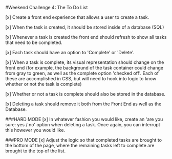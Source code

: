 #Weekend Challenge 4: The To Do List

[x] Create a front end experience that allows a user to create a task.

[x] When the task is created, it should be stored inside of a database (SQL)

[x] Whenever a task is created the front end should refresh to show all tasks that need to be completed.

[x] Each task should have an option to 'Complete' or 'Delete'.

[x] When a task is complete, its visual representation should change on the front end (for example, the background of the task container could change from gray to green, as well as the complete option 'checked off'. Each of these are accomplished in CSS, but will need to hook into logic to know whether or not the task is complete)

[x] Whether or not a task is complete should also be stored in the database.

[x] Deleting a task should remove it both from the Front End as well as the Database.

###HARD MODE
[x] In whatever fashion you would like, create an 'are you sure: yes / no' option when deleting a task. Once again, you can interrupt this however you would like.

###PRO MODE
[x] Adjust the logic so that completed tasks are brought to the bottom of the page, where the remaining tasks left to complete are brought to the top of the list.
